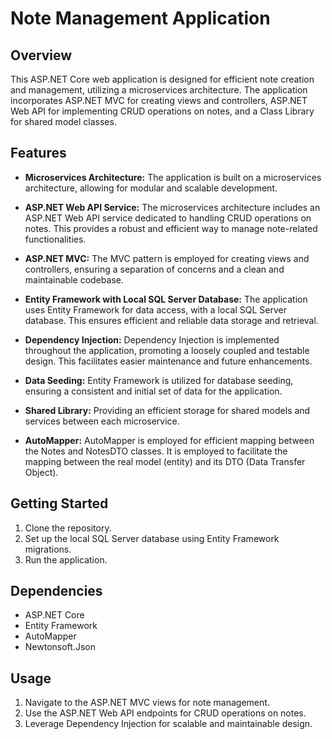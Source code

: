 # Note Management Application

## Overview

This ASP.NET Core web application is designed for efficient note creation and management, utilizing a microservices architecture. The application incorporates ASP.NET MVC for creating views and controllers, ASP.NET Web API for implementing CRUD operations on notes, and a Class Library for shared model classes.

## Features

- **Microservices Architecture:** The application is built on a microservices architecture, allowing for modular and scalable development.

- **ASP.NET Web API Service:** The microservices architecture includes an ASP.NET Web API service dedicated to handling CRUD operations on notes. This provides a robust and efficient way to manage note-related functionalities.

- **ASP.NET MVC:** The MVC pattern is employed for creating views and controllers, ensuring a separation of concerns and a clean and maintainable codebase.

- **Entity Framework with Local SQL Server Database:** The application uses Entity Framework for data access, with a local SQL Server database. This ensures efficient and reliable data storage and retrieval.

- **Dependency Injection:** Dependency Injection is implemented throughout the application, promoting a loosely coupled and testable design. This facilitates easier maintenance and future enhancements.

- **Data Seeding:** Entity Framework is utilized for database seeding, ensuring a consistent and initial set of data for the application.

- **Shared Library:** Providing an efficient storage for shared models and services between each microservice.

- **AutoMapper:** AutoMapper is employed for efficient mapping between the Notes and NotesDTO classes. It is employed to facilitate the mapping between the real model (entity) and its DTO (Data Transfer Object). 

## Getting Started

1. Clone the repository.
2. Set up the local SQL Server database using Entity Framework migrations.
3. Run the application.

## Dependencies

- ASP.NET Core
- Entity Framework
- AutoMapper
- Newtonsoft.Json

## Usage

1. Navigate to the ASP.NET MVC views for note management.
2. Use the ASP.NET Web API endpoints for CRUD operations on notes.
3. Leverage Dependency Injection for scalable and maintainable design.

